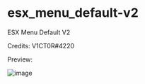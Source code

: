 # esx_menu_default-v2
ESX Menu Default V2

Credits: V1CT0R#4220

Preview:


![image](https://user-images.githubusercontent.com/102185829/163856804-5dbcf380-e84c-4f3c-8a9d-d3d455785526.png)
